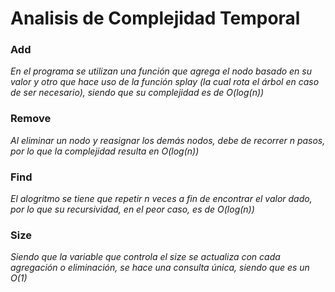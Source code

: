 # Analisis de Complejidad Temporal
### Add
*En el programa se utilizan una función que agrega el nodo basado en su valor y otro que hace uso de la función splay
(la cual rota el árbol en caso de ser necesario), siendo que su complejidad es de O(log(n))*

### Remove
*Al eliminar un nodo y reasignar los demás nodos, debe de recorrer n pasos, por lo que  la complejidad resulta en O(log(n))*

### Find
*El alogritmo se tiene que repetir n veces a fin de encontrar el valor dado, por lo que su recursividad, en el peor caso, es de O(log(n))*

### Size
*Siendo que la variable que controla el size se actualiza con cada agregación o eliminación, se hace una consulta única, siendo que es un O(1)*
